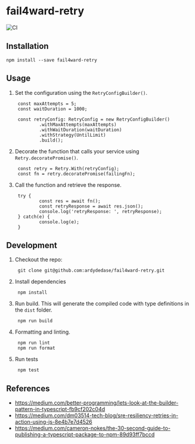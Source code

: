 # fail4ward-retry

![CI](https://github.com/ardydedase/fail4ward-retry/workflows/CI/badge.svg?branch=master)

## Installation

```
npm install --save fail4ward-retry
```

## Usage

1. Set the configuration using the `RetryConfigBuilder()`.

        const maxAttempts = 5;
        const waitDuration = 1000;

        const retryConfig: RetryConfig = new RetryConfigBuilder()
                .withMaxAttempts(maxAttempts)
                .withWaitDuration(waitDuration)
                .withStrategy(UntilLimit)
                .build();


1. Decorate the function that calls your service using `Retry.decoratePromise()`.

        const retry = Retry.With(retryConfig);
        const fn = retry.decoratePromise(failingFn);

1. Call the function and retrieve the response.

        try {
                const res = await fn();
                const retryResponse = await res.json();
                console.log('retryResponse: ', retryResponse);
        } catch(e) {
                console.log(e);
        }


## Development

1. Checkout the repo:

        git clone git@github.com:ardydedase/fail4ward-retry.git

1. Install dependencies

        npm install

 
1. Run build. This will generate the compiled code with type definitions in the `dist` folder.

        npm run build

1. Formatting and linting.

        npm run lint
        npm run format

1. Run tests

        npm test

## References

- https://medium.com/better-programming/lets-look-at-the-builder-pattern-in-typescript-fb9cf202c04d
- https://medium.com/dm03514-tech-blog/sre-resiliency-retries-in-action-using-js-8e4b7e7d4526
- https://medium.com/cameron-nokes/the-30-second-guide-to-publishing-a-typescript-package-to-npm-89d93ff7bccd
